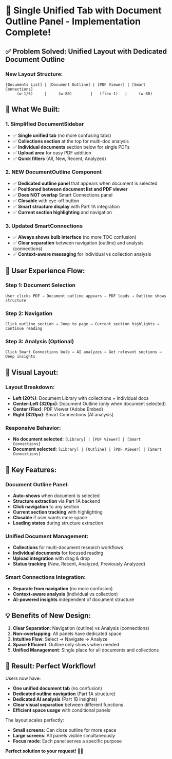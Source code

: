 # 🎯 Single Unified Tab with Document Outline Panel - Implementation Complete!

## ✅ **Problem Solved: Unified Layout with Dedicated Document Outline**

### **New Layout Structure:**
```
[Documents List] | [Document Outline] | [PDF Viewer] | [Smart Connections]
     (w-1/5)     |     (w-80)        |   (flex-1)   |     (w-80)
```

## 🔧 **What We Built:**

### **1. Simplified DocumentSidebar** 
- ✅ **Single unified tab** (no more confusing tabs)
- ✅ **Collections section** at the top for multi-doc analysis
- ✅ **Individual documents** section below for single PDFs
- ✅ **Upload area** for easy PDF addition
- ✅ **Quick filters** (All, New, Recent, Analyzed)

### **2. NEW DocumentOutline Component**
- ✅ **Dedicated outline panel** that appears when document is selected
- ✅ **Positioned between document list and PDF viewer**
- ✅ **Does NOT overlap** Smart Connections panel
- ✅ **Closable** with eye-off button
- ✅ **Smart structure display** with Part 1A integration
- ✅ **Current section highlighting** and navigation

### **3. Updated SmartConnections**
- ✅ **Always shows bulb interface** (no more TOC confusion)
- ✅ **Clear separation** between navigation (outline) and analysis (connections)
- ✅ **Context-aware messaging** for individual vs collection analysis

## 🎯 **User Experience Flow:**

### **Step 1: Document Selection**
```
User clicks PDF → Document outline appears → PDF loads → Outline shows structure
```

### **Step 2: Navigation**
```
Click outline section → Jump to page → Current section highlights → Continue reading
```

### **Step 3: Analysis (Optional)**
```
Click Smart Connections bulb → AI analyzes → Get relevant sections → Deep insights
```

## 🎨 **Visual Layout:**

### **Layout Breakdown:**
- **Left (20%)**: Document Library with collections + individual docs
- **Center-Left (320px)**: Document Outline (only when document selected)
- **Center (Flex)**: PDF Viewer (Adobe Embed)
- **Right (320px)**: Smart Connections (AI analysis)

### **Responsive Behavior:**
- **No document selected**: `[Library] | [PDF Viewer] | [Smart Connections]`
- **Document selected**: `[Library] | [Outline] | [PDF Viewer] | [Smart Connections]`

## 🚀 **Key Features:**

### **Document Outline Panel:**
- **Auto-shows** when document is selected
- **Structure extraction** via Part 1A backend
- **Click navigation** to any section
- **Current section tracking** with highlighting
- **Closable** if user wants more space
- **Loading states** during structure extraction

### **Unified Document Management:**
- **Collections** for multi-document research workflows
- **Individual documents** for focused reading
- **Upload integration** with drag & drop
- **Status tracking** (New, Recent, Analyzed, Previously Analyzed)

### **Smart Connections Integration:**
- **Separate from navigation** (no more confusion)
- **Context-aware analysis** (individual vs collection)
- **AI-powered insights** independent of document structure

## 💡 **Benefits of New Design:**

1. **Clear Separation**: Navigation (outline) vs Analysis (connections)
2. **Non-overlapping**: All panels have dedicated space
3. **Intuitive Flow**: Select → Navigate → Analyze
4. **Space Efficient**: Outline only shows when needed
5. **Unified Management**: Single place for all documents and collections

## 🎯 **Result: Perfect Workflow!**

Users now have:
- **One unified document tab** (no confusion)
- **Dedicated outline navigation** (Part 1A structure)
- **Dedicated AI analysis** (Part 1B insights)  
- **Clear visual separation** between different functions
- **Efficient space usage** with conditional panels

The layout scales perfectly:
- **Small screens**: Can close outline for more space
- **Large screens**: All panels visible simultaneously
- **Focus mode**: Each panel serves a specific purpose

**Perfect solution to your request!** 🚀✨
